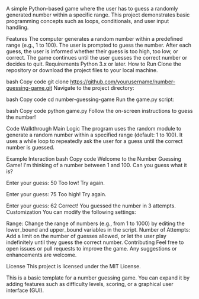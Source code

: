 A simple Python-based game where the user has to guess a randomly generated number within a specific range. This project demonstrates basic programming concepts such as loops, conditionals, and user input handling.

Features
The computer generates a random number within a predefined range (e.g., 1 to 100).
The user is prompted to guess the number.
After each guess, the user is informed whether their guess is too high, too low, or correct.
The game continues until the user guesses the correct number or decides to quit.
Requirements
Python 3.x or later.
How to Run
Clone the repository or download the project files to your local machine.

bash
Copy code
git clone https://github.com/yourusername/number-guessing-game.git
Navigate to the project directory:

bash
Copy code
cd number-guessing-game
Run the game.py script:

bash
Copy code
python game.py
Follow the on-screen instructions to guess the number!

Code Walkthrough
Main Logic
The program uses the random module to generate a random number within a specified range (default: 1 to 100). It uses a while loop to repeatedly ask the user for a guess until the correct number is guessed.

Example Interaction
bash
Copy code
Welcome to the Number Guessing Game!
I'm thinking of a number between 1 and 100.
Can you guess what it is?

Enter your guess: 50
Too low! Try again.

Enter your guess: 75
Too high! Try again.

Enter your guess: 62
Correct! You guessed the number in 3 attempts.
Customization
You can modify the following settings:

Range: Change the range of numbers (e.g., from 1 to 1000) by editing the lower_bound and upper_bound variables in the script.
Number of Attempts: Add a limit on the number of guesses allowed, or let the user play indefinitely until they guess the correct number.
Contributing
Feel free to open issues or pull requests to improve the game. Any suggestions or enhancements are welcome.

License
This project is licensed under the MIT License.

This is a basic template for a number guessing game. You can expand it by adding features such as difficulty levels, scoring, or a graphical user interface (GUI).




